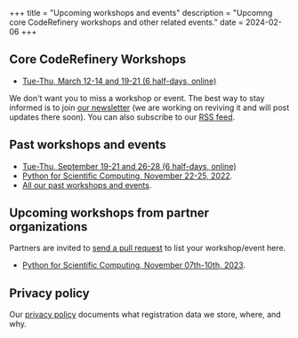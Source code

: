 +++
title = "Upcoming workshops and events"
description = "Upcomng core CodeRefinery workshops and other related events."
date = 2024-02-06
+++

## Core CodeRefinery Workshops

<!-- If you edit this section, also update the date on top of this page. This
is important for RSS feed. -->

- [Tue-Thu, March 12-14 and 19-21 (6 half-days, online)](https://coderefinery.github.io/2024-03-12-workshop/)

We don't want you to miss a workshop or event. The best
way to stay informed is to join [our newsletter](https://tinyletter.com/coderefinery)
(we are working on reviving it and will post updates there soon).
You can also subscribe to our [RSS feed](/atom.xml).


## Past workshops and events

- [Tue-Thu, September 19-21 and 26-28 (6 half-days, online)](https://coderefinery.github.io/2023-09-19-workshop/)
- [Python for Scientific Computing, November 22-25,
  2022](https://scicomp.aalto.fi/training/scip/python-for-scicomp-2022/).
- [All our past workshops and events](@/workshops/past.md).


## Upcoming workshops from partner organizations

Partners are invited to [send a pull
request](https://github.com/coderefinery/coderefinery.org/edit/main/content/workshops/upcoming.md)
to list your workshop/event here.

- [Python for Scientific Computing, November 07th-10th,
  2023](https://scicomp.aalto.fi/training/scip/python-for-scicomp-2023/).

## Privacy policy

Our [privacy policy](/privacy-policy/)
documents what registration data we store, where, and why.
